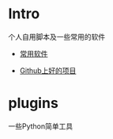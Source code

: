 # Intro
个人自用脚本及一些常用的软件  

- [常用软件](Mac_Softs.md)

- [Github上好的项目](Good_github_repo.md)

# plugins
一些Python简单工具

